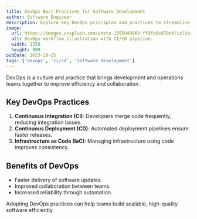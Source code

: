 ```yaml
---
title: DevOps Best Practices for Software Development
author: Software Engineer
description: Explore key DevOps principles and practices to streamline development and deployment processes.
image:
  url: https://images.unsplash.com/photo-1555949963-ff9fe0c870eb?ixlib=rb-1.2.1&auto=format&fit=crop&w=1350&q=80
  alt: DevOps workflow illustration with CI/CD pipeline.
  width: 1350
  height: 900
pubDate: 2023-10-15
tags: ['devops', 'ci/cd', 'software development']
---
```


DevOps is a culture and practice that brings development and operations teams together to improve efficiency and collaboration.

## Key DevOps Practices

1. **Continuous Integration (CI)**: Developers merge code frequently, reducing integration issues.
2. **Continuous Deployment (CD)**: Automated deployment pipelines ensure faster releases.
3. **Infrastructure as Code (IaC)**: Managing infrastructure using code improves consistency.

## Benefits of DevOps

- Faster delivery of software updates.
- Improved collaboration between teams.
- Increased reliability through automation.

Adopting DevOps practices can help teams build scalable, high-quality software efficiently.
